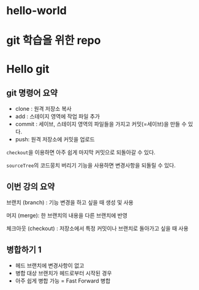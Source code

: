 # hello-world
git 학습을 위한 repo
=======
# Hello git



## git 명령어 요약



- clone : 원격 저장소 복사
- add : 스테이지 영역에 작업 파일 추가
- commit : 세이브, 스테이지 영역의 파일들을 가지고 커밋(=세이브)을 만들 수 있다.
- push: 원격 저장소에 커밋을 업로드

`checkout`을 이용하면 아주 쉽게 마지막 커밋으로 되돌아갈 수 있다.

`sourceTree`의 코드뭉치 버리기 기능을 사용하면 변경사항을 되돌릴 수 있다.

## 이번 강의 요약

브랜치 (branch) : 기능 변경을 하고 싶을 때 생성 및 사용

머지 (merge): 한 브랜치의 내용을 다른 브랜치에 반영

체크아웃 (checkout) : 저장소에서 특정 커밋이나 브랜치로 돌아가고 싶을 때 사용

## 병합하기 1

- 헤드 브랜치에 변경사항이 없고
- 병합 대상 브랜치가 헤드로부터 시작된 경우
- 아주 쉽게 병합 가능 = Fast Forward 병합